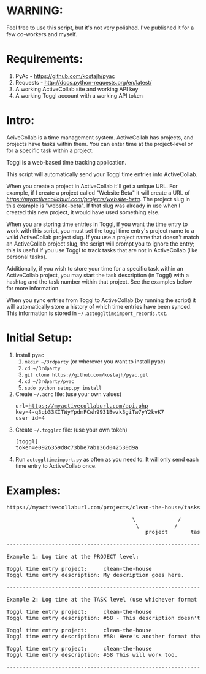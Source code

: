 # WARNING:

Feel free to use this script, but it's not very polished. I've published it for a few co-workers and myself.

# Requirements:

1. PyAc - https://github.com/kostajh/pyac
1. Requests - http://docs.python-requests.org/en/latest/
1. A working ActiveCollab site and working API key
1. A working Toggl account with a working API token

# Intro:

AciveCollab is a time management system. ActiveCollab has projects, and projects have tasks within them.
You can enter time at the project-level or for a specific task within a project.

Toggl is a web-based time tracking application.

This script will automatically send your Toggl time entries into ActiveCollab.

When you create a project in ActiveCollab it'll get a unique URL.
For example, if I create a project called "Website Beta" it will create a URL
of *https://myactivecollaburl.com/projects/website-beta*. The project slug in this example is "website-beta".
If that slug was already in use when I created this new project, it would have used something else.

When you are storing time entries in Toggl, if you want the time entry to work with this script,
you must set the toggl time entry's project name to a valid ActiveCollab project slug. If you use a project name
that doesn't match an ActiveCollab project slug, the script will prompt you to ignore the entry; this is useful if
you use Toggl to track tasks that are not in ActiveCollab (like personal tasks).

Additionally, if you wish to store your time for a specific task within an ActiveCollab project,
you may start the task description (in Toggl) with a hashtag and the task number within that project.
See the examples below for more information.

When you sync entries from Toggl to ActiveCollab (by running the script) it will automatically store a history
of which time entries have been synced. This information is stored in `~/.actoggltimeimport_records.txt`.

# Initial Setup:

1. Install pyac
    1. `mkdir ~/3rdparty` (or wherever you want to install pyac)
    1. `cd ~/3rdparty`
    1. `git clone https://github.com/kostajh/pyac.git`
    1. `cd ~/3rdparty/pyac`
    1. `sudo python setup.py install`
1. Create `~/.acrc` file: (use your own values)<pre>url=https://myactivecollaburl.com/api.php<br/>key=4-q3qb33XITWyYpdmFCwh9931Bwzk3giTw7yY2kvK7<br/>user_id=4</pre>
1. Create `~/.togglrc` file: (use your own token)<pre>[toggl]<br/>token=e0926359d8c73bbe7ab136d042530d9a</pre>
1. Run `actoggltimeimport.py` as often as you need to. It will only send each time entry to ActiveCollab once.

# Examples:
<pre>
https://myactivecollaburl.com/projects/clean-the-house/tasks/103

                                       \             /       \ /
                                        \           /         |
                                           project       task number

------------------------------------------------------------------------------------

Example 1: Log time at the PROJECT level:

Toggl time entry project:     clean-the-house
Toggl time entry description: My description goes here.

------------------------------------------------------------------------------------

Example 2: Log time at the TASK level (use whichever format you prefer):

Toggl time entry project:     clean-the-house
Toggl time entry description: #58 - This description doesn't have to match task name

Toggl time entry project:     clean-the-house
Toggl time entry description: #58: Here's another format that will work

Toggl time entry project:     clean-the-house
Toggl time entry description: #58 This will work too.

------------------------------------------------------------------------------------
</pre>
